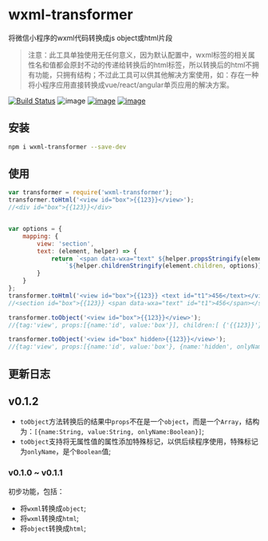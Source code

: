 # wxml-transformer

将微信小程序的wxml代码转换成js object或html片段

> 注意：此工具单独使用无任何意义，因为默认配置中，wxml标签的相关属性名和值都会原封不动的传递给转换后的html标签，所以转换后的html不拥有功能，只拥有结构；不过此工具可以供其他解决方案使用，如：存在一种将小程序应用直接转换成vue/react/angular单页应用的解决方案。

[![Build Status](https://travis-ci.org/imingyu/wxml-transformer.svg?branch=master)](https://travis-ci.org/imingyu/wxml-transformer)
![image](https://img.shields.io/npm/l/wxml-transformer.svg)
[![image](https://img.shields.io/npm/v/wxml-transformer.svg)](https://www.npmjs.com/package/wxml-transformer)
[![image](https://img.shields.io/npm/dt/wxml-transformer.svg)](https://www.npmjs.com/package/wxml-transformer)

## 安装
```bash
npm i wxml-transformer --save-dev
```

## 使用
```javascript
var transformer = require('wxml-transformer');
transformer.toHtml('<view id="box">{{123}}</view>');
//<div id="box">{{123}}</div>


var options = {
    mapping: {
        view: 'section',
        text: (element, helper) => {
            return `<span data-wxa="text" ${helper.propsStringify(element.props)}>` +
                `${helper.childrenStringify(element.children, options)}</span>`;
        }
    }
};
transformer.toHtml('<view id="box">{{123}} <text id="t1">456</text></view>', options);
//<section id="box">{{123}} <span data-wxa="text" id="t1">456</span></section>

transformer.toObject('<view id="box">{{123}}</view>');
//{tag:'view', props:[{name:'id', value:'box'}], children:[ {'{{123}}'} ]}

transformer.toObject('<view id="box" hidden>{{123}}</view>');
//{tag:'view', props:[{name:'id', value:'box'}, {name:'hidden', onlyName:true}], children:[ {'{{123}}'} ]}
```


## 更新日志

## v0.1.2
- `toObject`方法转换后的结果中`props`不在是一个`object`，而是一个`Array`，结构为：`[{name:String, value:String, onlyName:Boolean}]`;
- `toObject`支持将无属性值的属性添加特殊标记，以供后续程序使用，特殊标记为`onlyName`，是个`Boolean`值;

### v0.1.0 ~ v0.1.1
初步功能，包括：
- 将`wxml`转换成`object`;
- 将`wxml`转换成`html`;
- 将`object`转换成`html`;